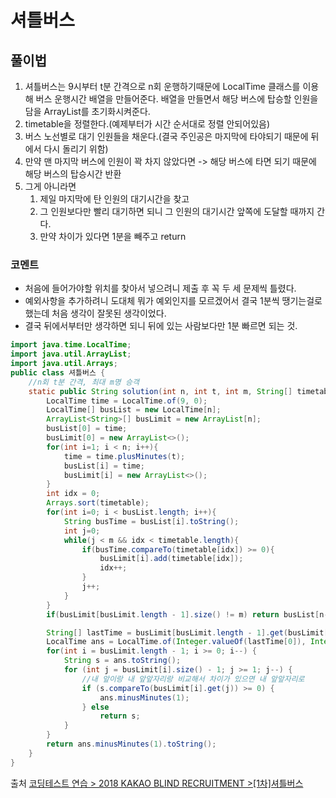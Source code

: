 # 셔틀버스

## 풀이법
1. 셔틀버스는 9시부터 t분 간격으로 n회 운행하기때문에 LocalTime 클래스를 이용해 버스 운행시간 배열을 만들어준다. 배열을 만들면서 해당 버스에 탑승할 인원을 담을 ArrayList를 초기화시켜준다.
2. timetable을 정렬한다.(예제부터가 시간 순서대로 정렬 안되어있음)
3. 버스 노선별로 대기 인원들을 채운다.(결국 주인공은 마지막에 타야되기 때문에 뒤에서 다시 돌리기 위함)
4. 만약 맨 마지막 버스에 인원이 꽉 차지 않았다면 -> 해당 버스에 타면 되기 때문에 해당 버스의 탑승시간 반환
5. 그게 아니라면
   1. 제일 마지막에 탄 인원의 대기시간을 찾고
   2. 그 인원보다만 빨리 대기하면 되니 그 인원의 대기시간 앞쪽에 도달할 때까지 간다.
   3. 만약 차이가 있다면 1분을 빼주고 return
### 코멘트
- 처음에 들어가야할 위치를 찾아서 넣으려니 제출 후 꼭 두 세 문제씩 틀렸다.
- 예외사항을 추가하려니 도대체 뭐가 예외인지를 모르겠어서 결국 1분씩 땡기는걸로 했는데 처음 생각이 잘못된 생각이었다.
- 결국 뒤에서부터만 생각하면 되니 뒤에 있는 사람보다만 1분 빠르면 되는 것.

```java
import java.time.LocalTime;
import java.util.ArrayList;
import java.util.Arrays;
public class 셔틀버스 {
    //n회 t분 간격, 최대 m명 승객
    static public String solution(int n, int t, int m, String[] timetable){
        LocalTime time = LocalTime.of(9, 0);
        LocalTime[] busList = new LocalTime[n];
        ArrayList<String>[] busLimit = new ArrayList[n];
        busList[0] = time;
        busLimit[0] = new ArrayList<>();
        for(int i=1; i < n; i++){
            time = time.plusMinutes(t);
            busList[i] = time;
            busLimit[i] = new ArrayList<>();
        }
        int idx = 0;
        Arrays.sort(timetable);
        for(int i=0; i < busList.length; i++){
            String busTime = busList[i].toString();
            int j=0;
            while(j < m && idx < timetable.length){
                if(busTime.compareTo(timetable[idx]) >= 0){
                    busLimit[i].add(timetable[idx]);
                    idx++;
                }
                j++;
            }
        }
        if(busLimit[busLimit.length - 1].size() != m) return busList[n-1].toString();

        String[] lastTime = busLimit[busLimit.length - 1].get(busLimit[busLimit.length - 1].size() - 1).split(":");
        LocalTime ans = LocalTime.of(Integer.valueOf(lastTime[0]), Integer.valueOf(lastTime[1]));
        for(int i = busLimit.length - 1; i >= 0; i--) {
            String s = ans.toString();
            for (int j = busLimit[i].size() - 1; j >= 1; j--) {
                //내 앞이랑 내 앞앞자리랑 비교해서 차이가 있으면 내 앞앞자리로
                if (s.compareTo(busLimit[i].get(j)) >= 0) {
                    ans.minusMinutes(1);
                } else
                    return s;
            }
        }
        return ans.minusMinutes(1).toString();
    }
}

```


출처 [코딩테스트 연습 > 2018 KAKAO BLIND RECRUITMENT >[1차]셔틀버스](https://programmers.co.kr/learn/courses/30/lessons/17678)